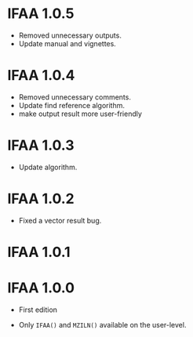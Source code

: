 # IFAA 1.0.5

* Removed unnecessary outputs.
* Update manual and vignettes.

# IFAA 1.0.4

* Removed unnecessary comments. 
* Update find reference algorithm. 
* make output result more user-friendly

# IFAA 1.0.3

* Update algorithm. 

# IFAA 1.0.2

* Fixed a vector result bug.

# IFAA 1.0.1


# IFAA 1.0.0

* First edition

* Only `IFAA()` and `MZILN()` available on the user-level.
